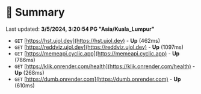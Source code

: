 # 📖 Summary
Last updated: **3/5/2024, 3:20:54 PG "Asia/Kuala_Lumpur"**

- `GET` [https://hst.ujol.dev](https://hst.ujol.dev) - **Up** (462ms)
- `GET` [https://reddviz.ujol.dev](https://reddviz.ujol.dev) - **Up** (1097ms)
- `GET` [https://memeapi.cyclic.app](https://memeapi.cyclic.app) - **Up** (786ms)
- `GET` [https://klik.onrender.com/health](https://klik.onrender.com/health) - **Up** (268ms)
- `GET` [https://dumb.onrender.com](https://dumb.onrender.com) - **Up** (610ms)

